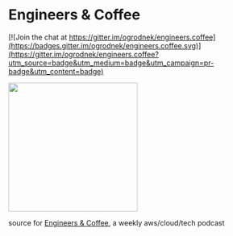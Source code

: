 # Engineers & Coffee

[![Join the chat at https://gitter.im/ogrodnek/engineers.coffee](https://badges.gitter.im/ogrodnek/engineers.coffee.svg)](https://gitter.im/ogrodnek/engineers.coffee?utm_source=badge&utm_medium=badge&utm_campaign=pr-badge&utm_content=badge)

<img src="http://engineers.coffee/static/images/episode-cover.png" width="256" />

source for [Engineers & Coffee](http://engineers.coffee), a weekly aws/cloud/tech podcast
